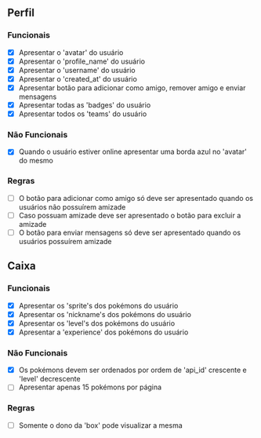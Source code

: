 ## Perfil

### Funcionais
  - [x] Apresentar o 'avatar' do usuário
  - [x] Apresentar o 'profile_name' do usuário
  - [x] Apresentar o 'username' do usuário
  - [x] Apresentar o 'created_at' do usuário
  - [x] Apresentar botão para adicionar como amigo, remover amigo e enviar mensagens
  - [x] Apresentar todas as 'badges' do usuário
  - [x] Apresentar todos os 'teams' do usuário

### Não Funcionais
  - [x] Quando o usuário estiver online apresentar uma borda azul no 'avatar' do mesmo

### Regras
  - [ ] O botão para adicionar como amigo só deve ser apresentado quando os usuários não possuírem amizade
  - [ ] Caso possuam amizade deve ser apresentado o botão para excluir a amizade
  - [ ] O botão para enviar mensagens só deve ser apresentado quando os usuários possuírem amizade

## Caixa

###  Funcionais
  - [x] Apresentar os 'sprite's dos pokémons do usuário
  - [x] Apresentar os 'nickname's dos pokémons do usuário
  - [x] Apresentar os 'level's dos pokémons do usuário
  - [x] Apresentar a 'experience' dos pokémons do usuário

### Não Funcionais
  - [x] Os pokémons devem ser ordenados por ordem de 'api_id' crescente e 'level' decrescente
  - [ ] Apresentar apenas 15 pokémons por página

### Regras
  - [ ] Somente o dono da 'box' pode visualizar a mesma
